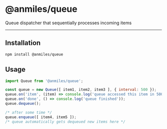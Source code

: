 # @anmiles/queue

Queue dispatcher that sequentially processes incoming items

----

## Installation

`npm install @anmiles/queue`

## Usage

```js
import Queue from '@anmiles/queue';

const queue = new Queue([ item1, item2, item3 ], { interval: 500 });
queue.on('item', (item) => console.log('queue accessed this item in 500ms after previous one', item));
queue.on('done', () => console.log('queue finished'));
queue.dequeue();

/* after some time */
queue.enqueue([ item4, item5 ]);
/* queue automatically gets dequeued new items here */
```
